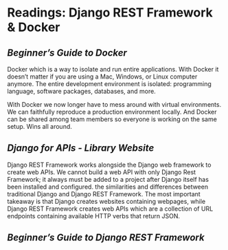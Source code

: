 # Readings: Django REST Framework & Docker
## ***Beginner’s Guide to Docker*** 
 Docker which is a way to isolate and run entire applications. With Docker it doesn’t matter if you are using a Mac, Windows, or Linux computer anymore. The entire development environment is isolated: programming language, software packages, databases, and more.

 With Docker we now longer have to mess around with virtual environments. We can faithfully reproduce a production environment locally. And Docker can be shared among team members so everyone is working on the same setup. Wins all around.

## ***Django for APIs - Library Website***
 Django REST Framework works alongside the Django web framework to create web APIs. We cannot build a web API with only Django Rest Framework; it always must be added to a project after Django itself has been installed and configured.
 the similarities and differences between traditional Django and Django REST Framework. The most important takeaway is that Django creates websites containing webpages, while Django REST Framework creates web APIs which are a collection of URL endpoints containing available HTTP verbs that return JSON.

## ***Beginner’s Guide to Django REST Framework*** 


